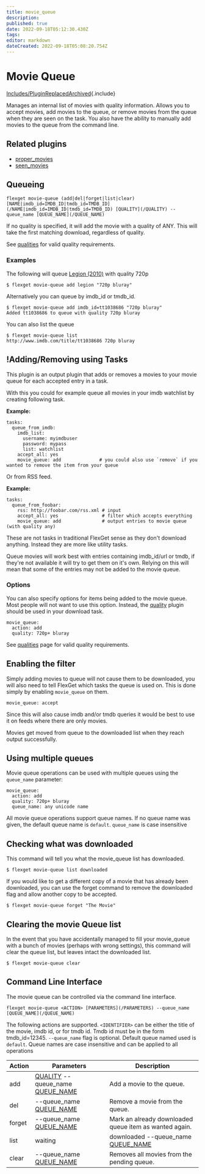 ```yaml
---
title: movie_queue
description: 
published: true
date: 2022-09-18T05:12:30.430Z
tags: 
editor: markdown
dateCreated: 2022-09-18T05:08:20.754Z
---
```


# Movie Queue
[Includes/PluginReplacedArchived](/Includes/PluginReplacedArchived){.include}

Manages an internal list of movies with quality information. Allows you to accept movies, add movies to the queue, or remove movies from the queue when they are seen on the task. You also have the ability to manually add movies to the queue from the command line.

## Related plugins
 * [proper_movies](/Plugins/proper_movies)
 * [seen_movies](/Plugins/seen_movies)

## Queueing
```
flexget movie-queue (add|del|forget|list|clear) [NAME|imdb_id=IMDB_ID|tmdb_id=TMDB_ID](/NAME|imdb_id=IMDB_ID|tmdb_id=TMDB_ID) [QUALITY](/QUALITY) --queue_name [QUEUE_NAME](/QUEUE_NAME)
```

If no quality is specified, it will add the movie with a quality of ANY. This will take the first matching download, regardless of quality.

See [qualities](/Qualities) for valid quality requirements.

### Examples
The following will queue [Legion (2010)](http://www.imdb.com/title/tt1038686/) with quality 720p

```
$ flexget movie-queue add legion "720p bluray"
```

Alternatively you can queue by imdb_id or tmdb_id.

```
$ flexget movie-queue add imdb_id=tt1038686 "720p bluray"
Added tt1038686 to queue with quality 720p bluray
```

You can also list the queue

```
$ flexget movie-queue list
http://www.imdb.com/title/tt1038686 720p bluray
```


## !Adding/Removing using Tasks
This plugin is an output plugin that adds or removes a movies to your movie queue for each accepted entry in a task. 

With this you could for example queue all movies in your imdb watchlist by creating following task.

**Example:**

```
tasks:
  queue_from_imdb:
    imdb_list:
      username: myimdbuser
      password: mypass
      list: watchlist
    accept_all: yes
    movie_queue: add              # you could also use `remove` if you wanted to remove the item from your queue
```

Or from RSS feed.

**Example:**

```
tasks:
  queue_from_foobar:
    rss: http://foobar.com/rss.xml # input
    accept_all: yes                # filter which accepts everything
    movie_queue: add               # output entries to movie queue (with quality any)
```

These are not tasks in traditional FlexGet sense as they don't download anything. Instead they are more like utility tasks.

Queue movies will work best with entries containing imdb_id/url or tmdb, if they're not available it will try to get them on it's own. Relying on this will mean that some of the entries may not be added to the movie queue.


### Options
You can also specify options for items being added to the movie queue. Most people will not want to use this option. Instead, the [quality](/Plugins/quality) plugin should be used in your download task.

```
movie_queue:
  action: add
  quality: 720p+ bluray
```

See [qualities](/Qualities) page for valid quality requirements.

## Enabling the filter
Simply adding movies to queue will not cause them to be downloaded, you will also need to tell FlexGet which tasks the queue is used on. This is done simply by enabling `movie_queue` on them.

```
movie_queue: accept
```

Since this will also cause imdb and/or tmdb queries it would be best to use it on feeds where there are only movies.

Movies get moved from queue to the downloaded list when they reach output successfully.

## Using multiple queues
Movie queue operations can be used with multiple queues using the `queue_name` parameter:
```
movie_queue:
  action: add
  quality: 720p+ bluray
  queue_name: any unicode name
```

All movie queue operations support queue names. If no queue name was given, the default queue name is `default`. `queue_name` is case insensitive

## Checking what was downloaded
This command will tell you what the movie_queue list has downloaded.

```
$ flexget movie-queue list downloaded
```

If you would like to get a different copy of a movie that has already been downloaded, you can use the forget command to remove the downloaded flag and allow another copy to be accepted.
```
$ flexget movie-queue forget "The Movie"
```

## Clearing the movie Queue list
In the event that you have accidentally managed to fill your movie_queue with a bunch of movies (perhaps with wrong settings), this command will clear the queue list, but leaves intact the downloaded list.


```
$ flexget movie-queue clear
```

## Command Line Interface
The movie queue can be controlled via the command line interface. 

```
flexget movie-queue <ACTION> [PARAMETERS](/PARAMETERS) --queue_name [QUEUE_NAME](/QUEUE_NAME)
```

The following actions are supported. `<IDENTIFIER>` can be either the title of the movie, imdb id, or for tmdb id. Tmdb id must be in the form tmdb_id=12345. `--queue_name` flag is optional. Default queue named used is `default`. Queue names are case insensitive and can be applied to all operations


| **Action** | **Parameters** | **Description** |
| --- | --- | --- |
| add | <IDENTIFIER> [QUALITY](/QUALITY) --queue_name [QUEUE_NAME](/QUEUE_NAME) | Add a movie to the queue. |
| del | <IDENTIFIER> --queue_name [QUEUE_NAME](/QUEUE_NAME) | Remove a movie from the queue. |
| forget | <IDENTIFIER> --queue_name [QUEUE_NAME](/QUEUE_NAME) | Mark an already downloaded queue item as wanted again. |
| list | waiting|downloaded --queue_name [QUEUE_NAME](/QUEUE_NAME) | Lists all waiting/downloaded movies in the queue. |
| clear | --queue_name [QUEUE_NAME](/QUEUE_NAME) | Removes all movies from the pending queue. |
